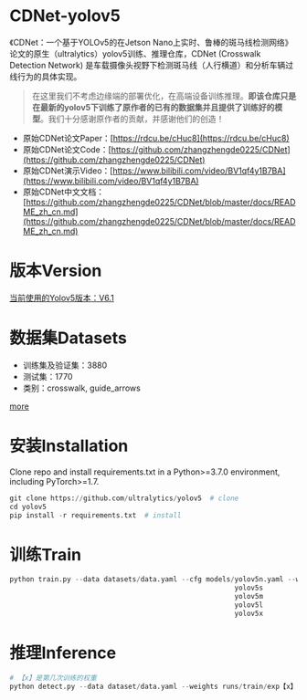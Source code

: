 # CDNet-yolov5

《CDNet：一个基于YOLOv5的在Jetson Nano上实时、鲁棒的斑马线检测网络》论文的原生（ultralytics）yolov5训练、推理仓库，CDNet (Crosswalk Detection Network) 是车载摄像头视野下检测斑马线（人行横道）和分析车辆过线行为的具体实现。

> 在这里我们不考虑边缘端的部署优化，在高端设备训练推理。**即该仓库只是在最新的yolov5下训练了原作者的已有的数据集并且提供了训练好的模型**。我们十分感谢原作者的贡献，并感谢他们的创造！

- 原始CDNet论文Paper：[https://rdcu.be/cHuc8](https://rdcu.be/cHuc8)
- 原始CDNet论文Code：[https://github.com/zhangzhengde0225/CDNet](https://github.com/zhangzhengde0225/CDNet)
- 原始CDNet演示Video：[https://www.bilibili.com/video/BV1qf4y1B7BA](https://www.bilibili.com/video/BV1qf4y1B7BA)
- 原始CDNet中文文档：[https://github.com/zhangzhengde0225/CDNet/blob/master/docs/README_zh_cn.md](https://github.com/zhangzhengde0225/CDNet/blob/master/docs/README_zh_cn.md)

# 版本Version

[当前使用的Yolov5版本：V6.1](https://github.com/ultralytics/yolov5/tree/v6.1)


# 数据集Datasets

- 训练集及验证集：3880
- 测试集：1770
- 类别：crosswalk, guide_arrows

[more](https://github.com/zhangzhengde0225/CDNet/blob/master/docs/DATASETS.md)


# 安装Installation

Clone repo and install requirements.txt in a Python>=3.7.0 environment, including PyTorch>=1.7.
```python
git clone https://github.com/ultralytics/yolov5  # clone
cd yolov5
pip install -r requirements.txt  # install
```

# 训练Train

```python
python train.py --data datasets/data.yaml --cfg models/yolov5n.yaml --weights weights/yolov5n.pt --batch-size 128 --img 640 --epochs 100
                                                       yolov5s                        yolov5s.pt              64                     150
                                                       yolov5m                        yolov5m.pt              40                     300
                                                       yolov5l                        yolov5l.pt              24
                                                       yolov5x                        yolov5x.pt              16
```

# 推理Inference

```python
# 【x】是第几次训练的权重
python detect.py --data dataset/data.yaml --weights runs/train/exp【x】/weights/best.pt --device 0 --source 0  # 摄像头
                                                                                                        img.jpg  # 图片
                                                                                                        vid.mp4  # 视频
                                                                                                        path/  # directory
                                                                                                        path/*.jpg  # glob
                                                                                                        'https://youtu.be/Zgi9g1ksQHc'  # YouTube
                                                                                                        'rtsp://example.com/media.mp4'  # RTSP, RTMP, HTTP stream
```
